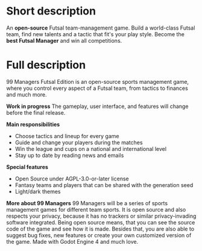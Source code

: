 # Short description
An **open-source** Futsal team-management game.
Build a world-class Futsal team, find new talents and a tactic that fit's your play style.
Become the **best Futsal Manager** and win all competitions.

# Full description
99 Managers Futsal Edition is an open-source sports management game,
where you control every aspect of a Futsal team,
from tactics to finances and much more.

**Work in progress** 
The gameplay, user interface, and features will change before the final release.

**Main responsibilities**
- Choose tactics and lineup for every game
- Guide and change your players during the matches
- Win the league and cups on a national and international level
- Stay up to date by reading news and emails

**Special features**
- Open Source under AGPL-3.0-or-later license
- Fantasy teams and players that can be shared with the generation seed
- Light/dark themes

**More about 99 Managers**
99 Managers will be a series of sports management games for different team sports.
It is open source and also respects your privacy, because it has no trackers or similar privacy-invading software integrated.
Being open source means, that you can see the source code of the game and see how it is made.
Besides that, you are also able to suggest bug fixes, new features or create your own customized version of the game.
Made with Godot Engine 4 and much love.
